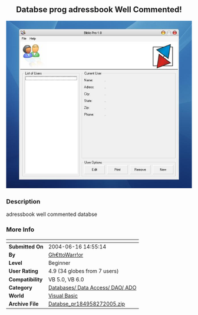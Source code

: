 ﻿<div align="center">

## Databse prog adressbook Well Commented\!

<img src="PIC200527126453859.JPG">
</div>

### Description

adressbook well commented databse
 
### More Info
 


<span>             |<span>
---                |---
**Submitted On**   |2004-06-16 14:55:14
**By**             |[Gh€ttoWarr\!or](https://github.com/Planet-Source-Code/PSCIndex/blob/master/ByAuthor/gh-ttowarr-or.md)
**Level**          |Beginner
**User Rating**    |4.9 (34 globes from 7 users)
**Compatibility**  |VB 5\.0, VB 6\.0
**Category**       |[Databases/ Data Access/ DAO/ ADO](https://github.com/Planet-Source-Code/PSCIndex/blob/master/ByCategory/databases-data-access-dao-ado__1-6.md)
**World**          |[Visual Basic](https://github.com/Planet-Source-Code/PSCIndex/blob/master/ByWorld/visual-basic.md)
**Archive File**   |[Databse\_pr184958272005\.zip](https://github.com/Planet-Source-Code/gh-ttowarr-or-databse-prog-adressbook-well-commented__1-58760/archive/master.zip)








